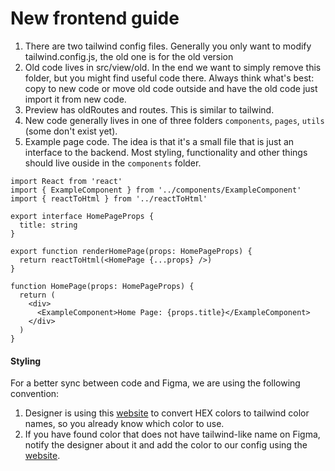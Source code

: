 # New frontend guide

1. There are two tailwind config files. Generally you only want to modify tailwind.config.js, the old one is for the old version
2. Old code lives in src/view/old. In the end we want to simply remove this folder, but you might find useful code there. Always think what's best: copy to new code or move old code outside and have the old code just import it from new code.
3. Preview has oldRoutes and routes. This is similar to tailwind.
4. New code generally lives in one of three folders `components`, `pages`, `utils` (some don't exist yet).
5. Example page code. The idea is that it's a small file that is just an interface to the backend. Most styling, functionality and other things should live ouside in the `components` folder.

```tsx
import React from 'react'
import { ExampleComponent } from '../components/ExampleComponent'
import { reactToHtml } from '../reactToHtml'

export interface HomePageProps {
  title: string
}

export function renderHomePage(props: HomePageProps) {
  return reactToHtml(<HomePage {...props} />)
}

function HomePage(props: HomePageProps) {
  return (
    <div>
      <ExampleComponent>Home Page: {props.title}</ExampleComponent>
    </div>
  )
}
```

#### Styling

For a better sync between code and Figma, we are using the following convention:

1. Designer is using this [website](https://find-nearest-tailwind-colour.netlify.app/) to convert HEX colors to tailwind color names, so you already know which color to use.
2. If you have found color that does not have tailwind-like name on Figma, notify the designer about it and add the color to our config using the [website](https://find-nearest-tailwind-colour.netlify.app/).
